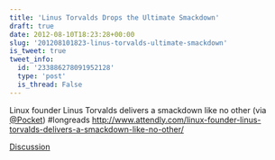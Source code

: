```yaml
---
title: 'Linus Torvalds Drops the Ultimate Smackdown'
draft: true
date: 2012-08-10T18:23:28+00:00
slug: '201208101823-linus-torvalds-ultimate-smackdown'
is_tweet: true
tweet_info:
  id: '233886278091952128'
  type: 'post'
  is_thread: False
---
```




Linux founder Linus Torvalds delivers a smackdown like no other (via [@Pocket](https://x.com/Pocket)) #longreads <http://www.attendly.com/linux-founder-linus-torvalds-delivers-a-smackdown-like-no-other/>

[Discussion](https://x.com/sytelus/status/233886278091952128)

